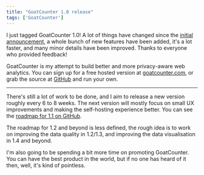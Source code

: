 ```yaml
---
title: "GoatCounter 1.0 release"
tags: ['GoatCounter']
---
```


I just tagged GoatCounter 1.0! A lot of things have changed since the [initial
announcement](/goatcounter.html), a whole bunch of new features have been added,
it's a lot faster, and many minor details have been improved. Thanks to everyone
who provided feedback!

GoatCounter is my attempt to build better and more privacy-aware web
analytics. You can sign up for a free hosted version at [goatcounter.com][gc],
or grab the source at [GitHub][gh] and run your own.

---

There's still a lot of work to be done, and I aim to release a new version
roughly every 6 to 8 weeks. The next version will mostly focus on small UX
improvements and making the self-hosting experience better. You can see the
[roadmap for 1.1 on GitHub][1.1].

The roadmap for 1.2 and beyond is less defined, the rough idea is to work on
improving the data quality in 1.2/1.3, and improving the data visualisation in
1.4 and beyond.

I'm also going to be spending a bit more time on promoting GoatCounter. You can
have the best product in the world, but if no one has heard of it then, well,
it's kind of pointless.

[gc]: https://www.goatcounter.com
[gh]: https://github.com/zgoat/goatcounter
[1.1]: https://github.com/zgoat/goatcounter/milestone/3
